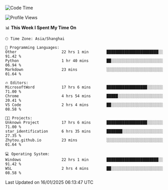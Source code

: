 <!--START_SECTION:waka-->
![Code Time](http://img.shields.io/badge/Code%20Time-2%2C217%20hrs%2021%20mins-blue)

![Profile Views](http://img.shields.io/badge/Profile%20Views-1-blue)

📊 **This Week I Spent My Time On** 

```text
🕑︎ Time Zone: Asia/Shanghai

💬 Programming Languages: 
Other                    22 hrs 1 min        ███████████████████████░░   91.42 % 
Python                   1 hr 40 mins        ██░░░░░░░░░░░░░░░░░░░░░░░   06.94 % 
Markdown                 23 mins             ░░░░░░░░░░░░░░░░░░░░░░░░░   01.64 % 

🔥 Editors: 
MicrosoftWord            17 hrs 6 mins       ██████████████████░░░░░░░   71.00 % 
Chrome                   4 hrs 54 mins       █████░░░░░░░░░░░░░░░░░░░░   20.41 % 
VS Code                  2 hrs 4 mins        ██░░░░░░░░░░░░░░░░░░░░░░░   08.58 % 

🐱‍💻 Projects: 
Unknown Project          17 hrs 6 mins       ██████████████████░░░░░░░   71.00 % 
star_identification      6 hrs 35 mins       ███████░░░░░░░░░░░░░░░░░░   27.35 % 
Zhytou.github.io         23 mins             ░░░░░░░░░░░░░░░░░░░░░░░░░   01.64 % 

💻 Operating System: 
Windows                  22 hrs 1 min        ███████████████████████░░   91.42 % 
WSL                      2 hrs 4 mins        ██░░░░░░░░░░░░░░░░░░░░░░░   08.58 % 
```


 Last Updated on 16/01/2025 06:13:47 UTC
<!--END_SECTION:waka-->